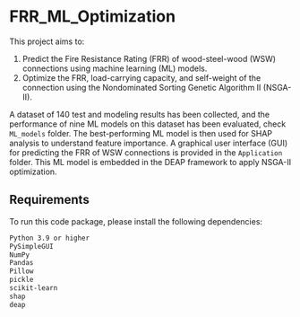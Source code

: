 # FRR_ML_Optimization

This project aims to:
1. Predict the Fire Resistance Rating (FRR) of wood-steel-wood (WSW) connections using machine learning (ML) models.
2. Optimize the FRR, load-carrying capacity, and self-weight of the connection using the Nondominated Sorting Genetic Algorithm II (NSGA-II).

A dataset of 140 test and modeling results has been collected, and the performance of nine ML models on this dataset has been evaluated, check `ML_models` folder. The best-performing ML model is then used for SHAP analysis to understand feature importance. A graphical user interface (GUI) for predicting the FRR of WSW connections is provided in the `Application` folder. This ML model is embedded in the DEAP framework to apply NSGA-II optimization.

## Requirements

To run this code package, please install the following dependencies:

```bash
Python 3.9 or higher
PySimpleGUI
NumPy
Pandas
Pillow
pickle
scikit-learn
shap
deap
